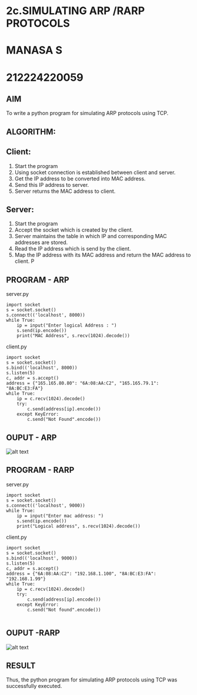 # 2c.SIMULATING ARP /RARP PROTOCOLS
# MANASA S
# 212224220059
## AIM
To write a python program for simulating ARP protocols using TCP.
## ALGORITHM:
## Client:
1. Start the program
2. Using socket connection is established between client and server.
3. Get the IP address to be converted into MAC address.
4. Send this IP address to server.
5. Server returns the MAC address to client.
## Server:
1. Start the program
2. Accept the socket which is created by the client.
3. Server maintains the table in which IP and corresponding MAC addresses are
stored.
4. Read the IP address which is send by the client.
5. Map the IP address with its MAC address and return the MAC address to client.
P
## PROGRAM - ARP
server.py
```
import socket
s = socket.socket()
s.connect(('localhost', 8000))
while True:
    ip = input("Enter logical Address : ")
    s.send(ip.encode())
    print("MAC Address", s.recv(1024).decode())

```
client.py
~~~
import socket
s = socket.socket()
s.bind(('localhost', 8000))
s.listen(5)
c, addr = s.accept()
address = {"165.165.80.80": "6A:08:AA:C2", "165.165.79.1": "8A:BC:E3:FA"}
while True:
    ip = c.recv(1024).decode()
    try:
        c.send(address[ip].encode())
    except KeyError:
        c.send("Not Found".encode())

~~~
## OUPUT - ARP
![alt text](arp.png)

## PROGRAM - RARP
server.py
```
import socket
s = socket.socket()
s.connect(('localhost', 9000))
while True:
    ip = input("Enter mac address: ")
    s.send(ip.encode())
    print("Logical address", s.recv(1024).decode())

```
client.py
~~~
import socket
s = socket.socket()
s.bind(('localhost', 9000))
s.listen(5)
c, addr = s.accept()
address = {"6A:08:AA:C2": "192.168.1.100", "8A:BC:E3:FA": "192.168.1.99"}
while True:
    ip = c.recv(1024).decode()
    try:
        c.send(address[ip].encode())
    except KeyError:
        c.send("Not found".encode())


~~~
## OUPUT -RARP
![alt text](rarp.png)

## RESULT
Thus, the python program for simulating ARP protocols using TCP was successfully 
executed.
